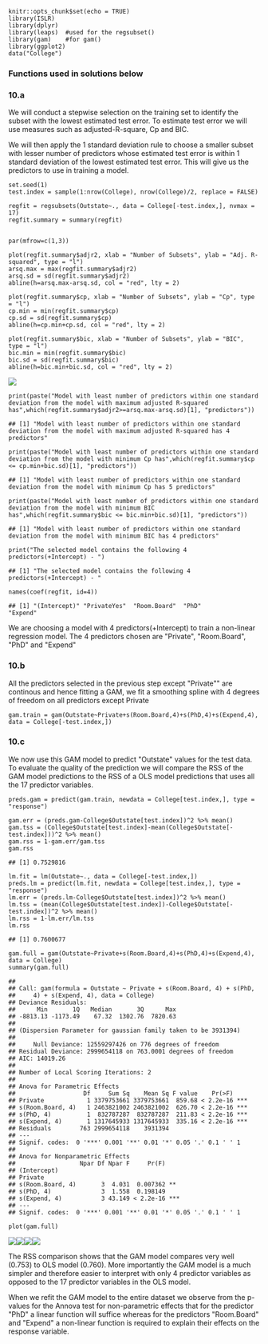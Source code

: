     knitr::opts_chunk$set(echo = TRUE)
    library(ISLR)
    library(dplyr)
    library(leaps)  #used for the regsubset()
    library(gam)    #for gam()
    library(ggplot2)
    data("College")

### Functions used in solutions below

### 10.a

We will conduct a stepwise selection on the training set to identify the
subset with the lowest estimated test error. To estimate test error we
will use measures such as adjusted-R-square, Cp and BIC.

We will then apply the 1 standard deviation rule to choose a smaller
subset with lesser number of predictors whose estimated test error is
within 1 standard deviation of the lowest estimated test error. This
will give us the predictors to use in training a model.

    set.seed(1)
    test.index = sample(1:nrow(College), nrow(College)/2, replace = FALSE)

    regfit = regsubsets(Outstate~., data = College[-test.index,], nvmax = 17)
    regfit.summary = summary(regfit)


    par(mfrow=c(1,3))

    plot(regfit.summary$adjr2, xlab = "Number of Subsets", ylab = "Adj. R-squared", type = "l")
    arsq.max = max(regfit.summary$adjr2)
    arsq.sd = sd(regfit.summary$adjr2)
    abline(h=arsq.max-arsq.sd, col = "red", lty = 2)

    plot(regfit.summary$cp, xlab = "Number of Subsets", ylab = "Cp", type = "l")
    cp.min = min(regfit.summary$cp)
    cp.sd = sd(regfit.summary$cp)
    abline(h=cp.min+cp.sd, col = "red", lty = 2)

    plot(regfit.summary$bic, xlab = "Number of Subsets", ylab = "BIC", type = "l")
    bic.min = min(regfit.summary$bic)
    bic.sd = sd(regfit.summary$bic)
    abline(h=bic.min+bic.sd, col = "red", lty = 2)

![](Q10-Solution_files/figure-markdown_strict/10-a-1.png)

    print(paste("Model with least number of predictors within one standard deviation from the model with maximum adjusted R-squared has",which(regfit.summary$adjr2>=arsq.max-arsq.sd)[1], "predictors"))

    ## [1] "Model with least number of predictors within one standard deviation from the model with maximum adjusted R-squared has 4 predictors"

    print(paste("Model with least number of predictors within one standard deviation from the model with minimum Cp has",which(regfit.summary$cp <= cp.min+bic.sd)[1], "predictors"))

    ## [1] "Model with least number of predictors within one standard deviation from the model with minimum Cp has 5 predictors"

    print(paste("Model with least number of predictors within one standard deviation from the model with minimum BIC has",which(regfit.summary$bic <= bic.min+bic.sd)[1], "predictors"))

    ## [1] "Model with least number of predictors within one standard deviation from the model with minimum BIC has 4 predictors"

    print("The selected model contains the following 4 predictors(+Intercept) - ")

    ## [1] "The selected model contains the following 4 predictors(+Intercept) - "

    names(coef(regfit, id=4))

    ## [1] "(Intercept)" "PrivateYes"  "Room.Board"  "PhD"         "Expend"

We are choosing a model with 4 predictors(+Intercept) to train a
non-linear regression model. The 4 predictors chosen are "Private",
"Room.Board", "PhD" and "Expend"

### 10.b

All the predictors selected in the previous step except "Private"" are
continous and hence fitting a GAM, we fit a smoothing spline with 4
degrees of freedom on all predictors except Private

    gam.train = gam(Outstate~Private+s(Room.Board,4)+s(PhD,4)+s(Expend,4), data = College[-test.index,])

### 10.c

We now use this GAM model to predict "Outstate" values for the test
data. To evaluate the quality of the prediction we will compare the RSS
of the GAM model predictions to the RSS of a OLS model predictions that
uses all the 17 predictor variables.

    preds.gam = predict(gam.train, newdata = College[test.index,], type = "response")

    gam.err = (preds.gam-College$Outstate[test.index])^2 %>% mean()
    gam.tss = (College$Outstate[test.index]-mean(College$Outstate[-test.index]))^2 %>% mean()
    gam.rss = 1-gam.err/gam.tss
    gam.rss

    ## [1] 0.7529816

    lm.fit = lm(Outstate~., data = College[-test.index,])
    preds.lm = predict(lm.fit, newdata = College[test.index,], type = "response")
    lm.err = (preds.lm-College$Outstate[test.index])^2 %>% mean()
    lm.tss = (mean(College$Outstate[test.index])-College$Outstate[-test.index])^2 %>% mean()
    lm.rss = 1-lm.err/lm.tss
    lm.rss

    ## [1] 0.7600677

    gam.full = gam(Outstate~Private+s(Room.Board,4)+s(PhD,4)+s(Expend,4), data = College)
    summary(gam.full)

    ## 
    ## Call: gam(formula = Outstate ~ Private + s(Room.Board, 4) + s(PhD, 
    ##     4) + s(Expend, 4), data = College)
    ## Deviance Residuals:
    ##      Min       1Q   Median       3Q      Max 
    ## -8813.13 -1173.49    67.32  1302.76  7820.63 
    ## 
    ## (Dispersion Parameter for gaussian family taken to be 3931394)
    ## 
    ##     Null Deviance: 12559297426 on 776 degrees of freedom
    ## Residual Deviance: 2999654118 on 763.0001 degrees of freedom
    ## AIC: 14019.26 
    ## 
    ## Number of Local Scoring Iterations: 2 
    ## 
    ## Anova for Parametric Effects
    ##                   Df     Sum Sq    Mean Sq F value    Pr(>F)    
    ## Private            1 3379753661 3379753661  859.68 < 2.2e-16 ***
    ## s(Room.Board, 4)   1 2463821002 2463821002  626.70 < 2.2e-16 ***
    ## s(PhD, 4)          1  832787287  832787287  211.83 < 2.2e-16 ***
    ## s(Expend, 4)       1 1317645933 1317645933  335.16 < 2.2e-16 ***
    ## Residuals        763 2999654118    3931394                      
    ## ---
    ## Signif. codes:  0 '***' 0.001 '**' 0.01 '*' 0.05 '.' 0.1 ' ' 1
    ## 
    ## Anova for Nonparametric Effects
    ##                  Npar Df Npar F     Pr(F)    
    ## (Intercept)                                  
    ## Private                                      
    ## s(Room.Board, 4)       3  4.031  0.007362 ** 
    ## s(PhD, 4)              3  1.558  0.198149    
    ## s(Expend, 4)           3 43.149 < 2.2e-16 ***
    ## ---
    ## Signif. codes:  0 '***' 0.001 '**' 0.01 '*' 0.05 '.' 0.1 ' ' 1

    plot(gam.full)

![](Q10-Solution_files/figure-markdown_strict/10-c-1.png)![](Q10-Solution_files/figure-markdown_strict/10-c-2.png)![](Q10-Solution_files/figure-markdown_strict/10-c-3.png)![](Q10-Solution_files/figure-markdown_strict/10-c-4.png)

The RSS comparison shows that the GAM model compares very well (0.753)
to OLS model (0.760). More importantly the GAM model is a much simpler
and therefore easier to interpret with only 4 predictor variables as
opposed to the 17 predictor variables in the OLS model.

When we refit the GAM model to the entire dataset we observe from the
p-values for the Annova test for non-parametric effects that for the
predictor "PhD" a linear function will suffice whereas for the
predictors "Room.Board" and "Expend" a non-linear function is required
to explain their effects on the response variable.
